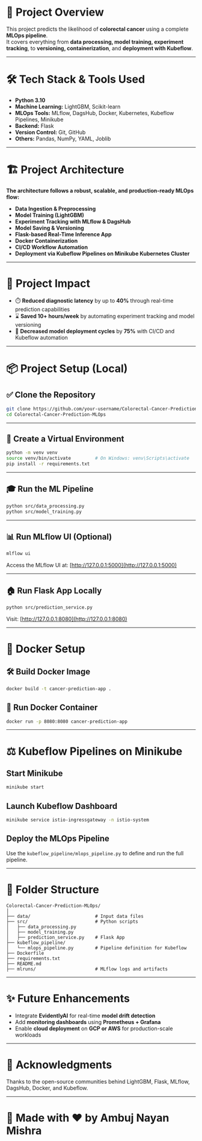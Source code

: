 # 📍 Project Overview

This project predicts the likelihood of **colorectal cancer** using a complete **MLOps pipeline**.  
It covers everything from **data processing, model training, experiment tracking**, to **versioning, containerization**, and **deployment with Kubeflow**.

---

# 🛠️ Tech Stack & Tools Used

- **Python 3.10**
- **Machine Learning:** LightGBM, Scikit-learn  
- **MLOps Tools:** MLflow, DagsHub, Docker, Kubernetes, Kubeflow Pipelines, Minikube  
- **Backend:** Flask  
- **Version Control:** Git, GitHub  
- **Others:** Pandas, NumPy, YAML, Joblib

---

# 🏗️ Project Architecture

**The architecture follows a robust, scalable, and production-ready MLOps flow:**

- **Data Ingestion & Preprocessing**  
- **Model Training (LightGBM)**  
- **Experiment Tracking with MLflow & DagsHub**  
- **Model Saving & Versioning**  
- **Flask-based Real-Time Inference App**  
- **Docker Containerization**  
- **CI/CD Workflow Automation**  
- **Deployment via Kubeflow Pipelines on Minikube Kubernetes Cluster**

---

# 📆 Project Impact

- ⏱️ **Reduced diagnostic latency** by up to **40%** through real-time prediction capabilities  
- ⌛ **Saved 10+ hours/week** by automating experiment tracking and model versioning  
- 🚀 **Decreased model deployment cycles** by **75%** with CI/CD and Kubeflow automation  

---

# 📦 Project Setup (Local)

## ✅ Clone the Repository

```bash
git clone https://github.com/your-username/Colorectal-Cancer-Prediction-MLOps.git
cd Colorectal-Cancer-Prediction-MLOps
```

---

## 🤝 Create a Virtual Environment

```bash
python -m venv venv
source venv/bin/activate         # On Windows: venv\Scripts\activate
pip install -r requirements.txt
```

---

## 🎓 Run the ML Pipeline

```bash
python src/data_processing.py
python src/model_training.py
```

---

## 📊 Run MLflow UI (Optional)

```bash
mlflow ui
```

Access the MLflow UI at: [http://127.0.0.1:5000](http://127.0.0.1:5000)

---

## 🏠 Run Flask App Locally

```bash
python src/prediction_service.py
```

Visit: [http://127.0.0.1:8080](http://127.0.0.1:8080)

---

# 🐳 Docker Setup

## 🛠️ Build Docker Image

```bash
docker build -t cancer-prediction-app .
```

## 🚤 Run Docker Container

```bash
docker run -p 8080:8080 cancer-prediction-app
```

---

# ⚖️ Kubeflow Pipelines on Minikube

## Start Minikube

```bash
minikube start
```

## Launch Kubeflow Dashboard

```bash
minikube service istio-ingressgateway -n istio-system
```

## Deploy the MLOps Pipeline

Use the `kubeflow_pipeline/mlops_pipeline.py` to define and run the full pipeline.

---

# 📁 Folder Structure

```plaintext
Colorectal-Cancer-Prediction-MLOps/
│
├── data/                        # Input data files
├── src/                         # Python scripts
│   ├── data_processing.py
│   ├── model_training.py
│   ├── prediction_service.py    # Flask App
├── kubeflow_pipeline/
│   └── mlops_pipeline.py        # Pipeline definition for Kubeflow
├── Dockerfile
├── requirements.txt
├── README.md
├── mlruns/                      # MLflow logs and artifacts
```

---

# ✨ Future Enhancements

- Integrate **EvidentlyAI** for real-time **model drift detection**
- Add **monitoring dashboards** using **Prometheus + Grafana**
- Enable **cloud deployment** on **GCP or AWS** for production-scale workloads

---

# 🙌 Acknowledgments

Thanks to the open-source communities behind LightGBM, Flask, MLflow, DagsHub, Docker, and Kubeflow.

---

# 🚀 Made with ❤️ by **Ambuj Nayan Mishra**

